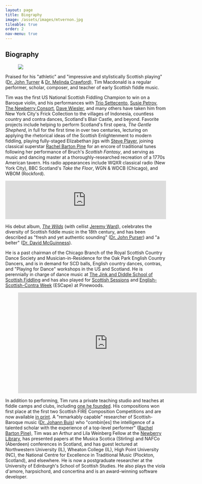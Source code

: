 ```yaml
---
layout: page
title: Biography
image: /assets/images/mtvernon.jpg
tileable: true
order: 2
nav-menu: true
---
```


<h2>Biography</h2>

<figure class="image right">
  <a href="/assets/images/singandstomp.jpg">
    <img src="/assets/images/singandstomp.jpg">
  </a>
</figure>

Praised for his "athletic" and "impressive and stylistically Scottish playing" ([Dr. John
Turner](http://www.fiddletree-music.com/johnturner.html) & [Dr. Melinda Crawford](http://www.melindacrawford.com/)),
Tim Macdonald is a regular performer, scholar, composer, and teacher of early Scottish fiddle music.

Tim was the first US National Scottish Fiddling Champion to win on a Baroque violin, and his performances with [Trio
Settecento](http://www.triosettecento.com/), [Susie Petrov](http://susiepetrov.com/), [The Newberry
Consort](https://newberryconsort.org/), [Dave Wiesler](http://davewiesler.com/), and many others have taken him from New
York City's Frick Collection to the villages of Indonesia, countless country and contra dances, Scotland's Blair Castle,
and beyond. Favorite projects include helping to perform Scotland's first opera, <i>The Gentle Shepherd</i>, in full for
the first time in over two centuries, lecturing on applying the rhetorical ideas of the Scottish Enlightenment to modern
fiddling, playing fully-staged Elizabethan jigs with [Steve
Player](http://www.strangeandancientinstruments.com/page3/styled-4/index.html), joining classical superstar <a
href="http://rachelbartonpine.com/">Rachel Barton Pine</a> for an encore of traditional tunes following her performance
of Bruch's *Scottish Fantasy*, and serving as music and dancing master at a thoroughly-researched recreation of a 1770s
American tavern.  His radio appearances include WQXR classical radio (New York City), BBC Scotland's <i>Take the
Floor</i>, WGN & WDCB (Chicago), and WBOM (Rockford).

<iframe style="border: 0; width: 100%; height: 120px;" src="https://bandcamp.com/EmbeddedPlayer/album=4042276712/size=large/bgcol=333333/linkcol=0f91ff/tracklist=false/artwork=small/transparent=true/" seamless>
  <a href="https://tsmacdonald.bandcamp.com/album/the-wilds">
    The Wilds by Tim Macdonald &amp; Jeremy Ward
  </a>
</iframe>

His debut album, [*The Wilds*](http://www.timandjeremy.com/wilds) (with cellist [Jeremy
Ward](http://www.jeremydavidward.com)), celebrates the diversity of Scottish fiddle music in the 18th century, and has
been described as "fresh and yet authentic sounding" ([Dr. John Purser](http://www.johnpurser.net/)) and "a belter"
([Dr. David McGuinness](https://www.gla.ac.uk/schools/cca/staff/davidmcguinness/)).

He is a past chairman of the Chicago Branch of the Royal Scottish Country Dance Society and Musician-in-Residence for the
Oak Park English Country Dancers, and is in demand for SCD balls, English country dances, contras, and "Playing for
Dance" workshops in the US and Scotland. He is perennially in charge of dance music at [The Jink and Diddle School of
Scottish Fiddling](http://www.jinkdiddle.com) and has also played for [Scottish
Sessions](http://rscdsboston.org/pinewoods-scottish-sessions.html) and [English-Scottish-Contra
Week](http://rscdsboston.org/pinewoods-esc.html) (ESCape) at Pinewoods.

<div class="video-player">
  <figure>
    <iframe width="560" height="315" src="https://www.youtube.com/embed/rFyEx-FNoi4" frameborder="0" gesture="media" allow="encrypted-media" allowfullscreen></iframe>
  </figure>
</div>


In addition to performing, Tim runs a private teaching studio and teaches at fiddle camps and clubs, including [one he
founded](/fiddle-camp). His compositions won first place at the first two Scottish FIRE Composition Competitions and are
now available [in print](/shop).  A "remarkably capable" researcher of Scottish-Baroque music ([Dr. Johann
Buis](http://www.wheaton.edu/Academics/Faculty/B/Johann-Buis)) who "combin[es] the intelligence of a talented scholar
with the experience of a top-level performer" ([Rachel Barton Pine](http://rachelbartonpine.com/)), Tim was an Arthur
and Lila Weinberg Fellow at the [Newberry Library](http://newberry.org/), has presented papers at the Musica Scotica
(Stirling) and NAFCo (Aberdeen) conferences in Scotland, and has guest lectured at Northwestern University (IL), Wheaton
College (IL), High Point University (NC), the National Centre for Excellence in Traditional Music (Plockton, Scotland),
and elsewhere. He is now a postgraduate researcher at the University of Edinburgh's School of Scottish Studies. He also
plays the viola d'amore, harpsichord, and concertina and is an award-winning software developer.
